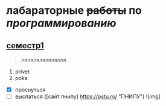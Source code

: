 # **лабараторные** ~~работы~~ по ***программированию***
## <ins>семестр1</ins> 
> лялялялялялялля
1. privet
2. poka
- [x] проснуться
- [ ] выспаться
([сайт пнипу] <https://pstu.ru/> "ПНИПУ")
![img]
